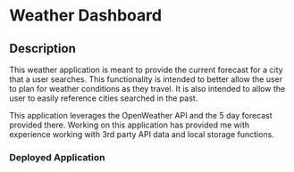 # Weather Dashboard

## Description
This weather application is meant to provide the current forecast for a city that a user searches. This functionality is intended to better allow the user to plan for weather conditions as they travel. It is also intended to allow the user to easily reference cities searched in the past.

This application leverages the OpenWeather API and the 5 day forecast provided there. Working on this application has provided me with experience working with 3rd party API data and local storage functions.

### Deployed Application

